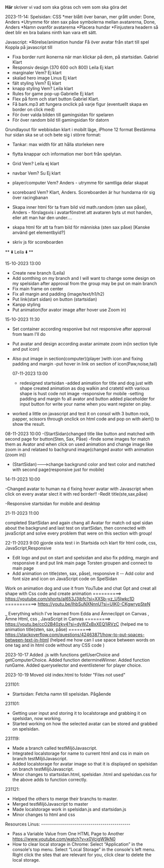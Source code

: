 **Här** skriver vi vad som ska göras och vem som ska göra det

2023-11-14:
Spelsidan:
CSS
*mer blått över banan, mer grått under: Done, Anders
*Utrymme för sten sax påse symbolerna mellan avatarerna, Done, Anders
*Namn ovanför avatarerna
*Placera hundar
\*Finjustera headern så deet blir en bra balans ninth kan vara ett sätt.

Javascript:
\*Rörelse/animation hundar
Få över avatar från start till spel
Koppla på javascript till

<!-- Startsidan to do -->

- Fixa border runt ikonerna när man klickar på dem, på startsidan. Gabriel Klart
- Responsiv design (370 600 och 800) Leila Ej klart
- marginaler Vem? Ej klart
- skalad hero image Linus Ej klart
- fält styling Vem? Ej klart
- knapp styling Vem? Leila klart
- Rules for game pop-up Gabrielle Ej klart
- Flex på form och start button Gabriel Klart.
- Få bark.mp3 att fungera onclick på varje figur (eventuellt skapa en border on click med)
- För över valda bilden till gamingsidan för spelaren
- För över random bild till gamingsidan för datorn

<!-- Gamingsidan to do-->

Grundlayout för webbisdan klart i mobilt läge, iPhone 12 format
Bestämma hur sidan ska se ut och bete sig i större format:

- Tankar: max width för att hålla storleken nere
- flytta knappar och information mer bort från spelytan.

- Grid Vem? Leila ej klart
- navbar Vem? Su Ej klart
- player/computer Vem? Anders - utrymme för samtliga delar skapat
- scoreboard Vem? Klart, Anders. Scoreboarden är hur hundarna rör sig över racingbanan
- Skapa inner html för ta fram bild vid math.random (sten sax påse), Anders - förslagsvis i avatarfönstret att avataren byts ut mot handen, eller att man har den under....
- skapa html för att ta fram bild för människa (sten sax påse) [Kanske använd get elementbyid?]
- skriv js för scoreboarden

** ⬇️ Leila ⬇️ **

<!--Start  Leila -->

15-10-2023 13:00



- Create new branch (Leila)
- Add somthing on my branch and I will want to change some design on my spelsidan after approval from the group may be put on main branch
- Fix main frame on center
- Fix all margin and padding (image/text/h1/h2)
- Put link(start sidan) on button (startsidan)
- Kanpp styling
- Put animation(for avator image after hover use Zoom in)

15-10-2023 11:30

- Set container according responive but not responsive after approval from team I'll do
- Put avatar and design according avatar animate zoom in(in section tiyle and put icon)
- Also put image in section(computer)(player )with icon and fixing padding and margin
  -put hover in link on section of icon(Paw,noise,tail)

  07-11-2023  13:00

  - redesigned startsidan
  -added animation  for title and dog just with shape created animation  as dog walkin and cratetd with various shape is hust code not image
  -responsive for mobile
  -setting padding and margin fo all avator and button
  added placeholder for input button for write your name when you want register on play.
 - worked a little on javascript and test it on consol with 3 button rock, papper, scissors through onclick on html code and pop on with alert() to show the result.


 08-11-2023   10:00
 -(StartSidan)changed title like button and matched with second page for button(Sten, Sax, Påse) 
 -finde some images for match them as Avator and when click on used animation and change image like zoom in and relataed to bachgrund image(changed avator with animation (zoom in))
 - (StartSidan)--->change backgrund color and text color  and matched with second page(responsive just for mobile)


 14-11-2023   10:00

 -Changed avatar to human na d fixing hover avatar with Javascript when click on every avatar slect it with red border!!
 -Redit title(ste,sax,påse)

 -Responsive startsidan for mobile and desktop 

 21-11-2023      11:00

 completed StartSidan and again chang all Avatar for match od spel sidan about the backgrund and last test on startSidan, then connected with javaScript and solve every problem that were on this section with group!

 22-11-2023    9:00
 gjorde sista test i in Startsida och klart för html code, css, JavaScript,Responsive
 - Edit logo and put on start and spelsidan and also fix pdding, margin and responsive it and put link main page Torsten groupen and connect to main page
 - Add animation on title(sten, sax, påse), responsive it
 -- Add color and font size and icon on JavaScript code  on SpelSidan



 <!-- Resource Leila: -->
 Work on animation dog and use it from YouTube and chat Gpt and creat all shape with Css code and create animation ==========>  https://youtube.com/shorts/aI653J3jbfc?si=XXSb-yz_U5lwkc1D
 ===========>  https://youtu.be/IhbSuNXNnnU?si=UIK0-CKgwrypSteN

 _ Everything which  I've learned from Edda and Ämneclippt on Canvas , Ämne Html, css , JavaScript in Canvas
 =========> https://youtu.be/ccO2B40zkv4?si=dyWZxBxXEQ1jRVzC   (helped me to animation title(sten, sax, påse)
 ========>  https://stackoverflow.com/questions/42463871/how-to-put-spaces-between-text-in-html    (helped me how can I use space between words on one tag and in html code without any CSS code ) 


<!--  Slut Leila  -->



<!-- ⬇️ Linus ⬇️ -->

2023-10-17
Added .js with functions getUserChoice and getComputerChoice.
Added function determineWinner.
Added function runGame.
Added queryselector and eventlistener for player choice.

2023-10-19
Moved old index.html to folder "Files not used"

231101:

- Startsidan: Fetcha namn till spelsidan. Pågående

231101:

- Getting user input and storing it to localstorage and grabbing it on spelsidan, now working.
- Started working on how the selected avatar can be stored and grabbed on spelsidan.

231119:

- Made a branch called testMiljöJavascript.
- Integrated localstorage for name to current html and css in main on branch testMiljöJavascript.
- Added localstorage for avatar image so that it is displayed on spelsidan on branch testMiljöJavascript.
- Minor changes to startsidan.html, spelsidan .html and spelsidan.css for the above adds to function correctly.

231121:

- Helped the others to merge their branchs to master.
- Merged testMiljöJavascript to master
- Made localstorage work in spelsidan.js and startsidan.js
- Minor changes to html and css

Resources Linus: ---------------------------------------------

- Pass a Variable Value from One HTML Page to Another https://www.youtube.com/watch?v=x0VcigW9kN0
- How to clear local storage in Chrome:
  Select “Application” in the console's top menu.
  Select “Local Storage” in the console's left menu.
  Right click the sites that are relevant for you, click clear to delete the local storage.

<!-- ⬆️ Linus ⬆️ -->
